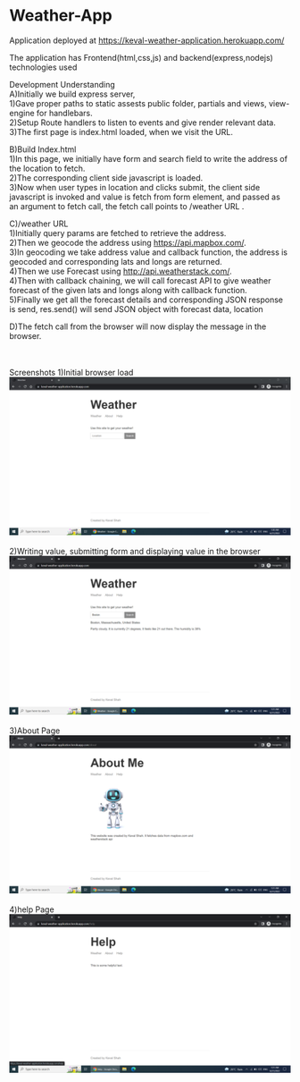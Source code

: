 # Weather-App
Application deployed at https://keval-weather-application.herokuapp.com/<br>

The application has Frontend(html,css,js) and backend(express,nodejs) technologies used <br>

Development  Understanding <br>
A)Initially we build express server, <br> 
1)Gave proper paths to static assests public folder, partials and views, view-engine for handlebars. <br>
2)Setup Route handlers to listen to events and give render relevant data. <br>
3)The first page is index.html loaded, when we visit the URL. <br>

B)Build Index.html <br>
1)In this page, we initially have form and search field to write the address of the location to fetch. <br>
2)The corresponding client side javascript is loaded. <br>
3)Now when user types in location and clicks submit, the client side javascript is invoked and value is fetch from form element, and passed as an argument to fetch call, the fetch call points to /weather URL .<br>

C)/weather URL <br>
1)Initially query params are fetched to retrieve the address. <br>
2)Then we geocode the address using https://api.mapbox.com/. <br>
3)In geocoding we take address value and callback function, the address is geocoded and corresponding lats and longs are returned. <br>
4)Then we use Forecast using http://api.weatherstack.com/. <br>
4)Then with callback chaining, we will call forecast API to give weather forecast of the given lats and longs along with callback function. <br>
5)Finally we get all the forecast details and corresponding JSON response is send, res.send() will send JSON object with forecast data, location <br>

D)The fetch call from the browser will now display the message in the browser. <br>

<br><br>
Screenshots
1)Initial browser load
![](./screenshots/1.png)
<br><br>
2)Writing value, submitting form and displaying value in the browser
![](./screenshots/2.png)
<br><br>
3)About Page
![](./screenshots/3.png)
<br><br>
4)help Page
![](./screenshots/4.png)